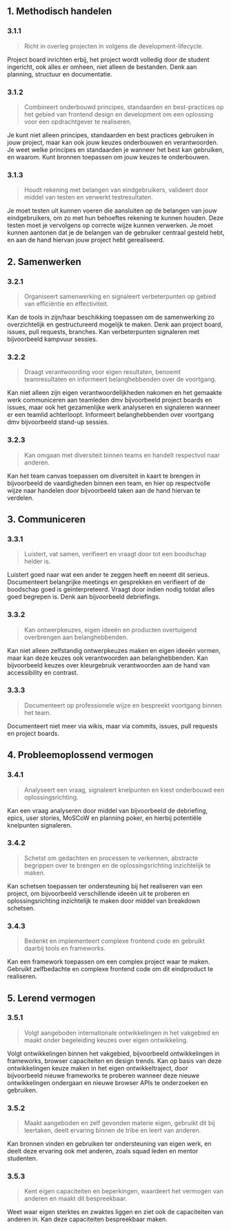 ## 1. Methodisch handelen

### 3.1.1 
> Richt in overleg projecten in volgens de development-lifecycle.

Project board inrichten erbij, het project wordt volledig door de student ingericht, ook alles er omheen, niet alleen de bestanden. Denk aan planning, structuur en documentatie.

### 3.1.2
> Combineert onderbouwd principes, standaarden en best-practices op het gebied van frontend design en development om een oplossing voor een opdrachtgever te realiseren.

Je kunt niet alleen principes, standaarden en best practices gebruiken in jouw project, maar kan ook jouw keuzes onderbouwen en verantwoorden. Je weet welke principes en standaarden je wanneer het best kan gebruiken, en waarom. Kunt bronnen toepassen om jouw keuzes te onderbouwen.

### 3.1.3
> Houdt rekening met belangen van eindgebruikers, valideert door middel van testen en verwerkt testresultaten.

Je moet testen uit kunnen voeren die aansluiten op de belangen van jouw eindgebruikers, om zo met hun behoeftes rekening te kunnen houden. Deze testen moet je vervolgens op correcte wijze kunnen verwerken. Je moet kunnen aantonen dat je de belangen van de gebruiker centraal gesteld hebt, en aan de hand hiervan jouw project hebt gerealiseerd.

## 2. Samenwerken

### 3.2.1 
> Organiseert samenwerking en signaleert verbeterpunten op gebied van efficiëntie en effectiviteit.

Kan de tools in zijn/haar beschikking toepassen om de samenwerking zo overzichtelijk en gestructureerd mogelijk te maken. Denk aan project board, issues, pull requests, branches. Kan verbeterpunten signaleren met bijvoorbeeld kampvuur sessies.

### 3.2.2
> Draagt verantwoording voor eigen resultaten, benoemt teamresultaten en informeert belanghebbenden over de voortgang.

Kan niet alleen zijn eigen verantwoordelijkheden nakomen en het gemaakte werk communiceren aan teamleden dmv bijvoorbeeld project boards en issues, maar ook het gezamenlijke werk analyseren en signaleren wanneer er een teamlid achterloopt. Informeert belanghebbenden over voortgang dmv bijvoorbeeld stand-up sessies.

### 3.2.3
> Kan omgaan met diversiteit binnen teams en handelt respectvol naar anderen.

Kan het team canvas toepassen om diversiteit in kaart te brengen in bijvoorbeeld de vaardigheden binnen een team, en hier op respectvolle wijze naar handelen door bijvoorbeeld taken aan de hand hiervan te verdelen.

## 3. Communiceren

### 3.3.1 
> Luistert, vat samen, verifieert en vraagt door tot een boodschap helder is.

Luistert goed naar wat een ander te zeggen heeft en neemt dit serieus. Documenteert belangrijke meetings en gesprekken en verifieert of de boodschap goed is geïnterpreteerd. Vraagt door indien nodig totdat alles goed begrepen is. Denk aan bijvoorbeeld debriefings.

### 3.3.2
> Kan ontwerpkeuzes, eigen ideeën en producten overtuigend overbrengen aan belanghebbenden.

Kan niet alleen zelfstandig ontwerpkeuzes maken en eigen ideeën vormen, maar kan deze keuzes ook verantwoorden aan belanghebbenden. Kan bijvoorbeeld keuzes over kleurgebruik verantwoorden aan de hand van accessibility en contrast.

### 3.3.3
> Documenteert op professionele wijze en bespreekt voortgang binnen het team.

Documenteert niet meer via wikis, maar via commits, issues, pull requests en project boards.

## 4. Probleemoplossend vermogen

### 3.4.1 
> Analyseert een vraag, signaleert knelpunten en kiest onderbouwd een oplossingsrichting.

Kan een vraag analyseren door middel van bijvoorbeeld de debriefing, epics, user stories, MoSCoW en planning poker, en hierbij potentiële knelpunten signaleren.

### 3.4.2
> Schetst om gedachten en processen te verkennen, abstracte begrippen over te brengen en de oplossingsrichting inzichtelijk te maken.

Kan schetsen toepassen ter ondersteuning bij het realiseren van een project, om bijvoorbeeld verschillende ideeën uit te proberen en oplossingsrichting inzichtelijk te maken door middel van breakdown schetsen.

### 3.4.3
> Bedenkt en implementeert complexe frontend code en gebruikt daarbij tools en frameworks.

Kan een framework toepassen om een complex project waar te maken. Gebruikt zelfbedachte en complexe frontend code om dit eindproduct te realiseren.

## 5. Lerend vermogen

### 3.5.1 
> Volgt aangeboden internationale ontwikkelingen in het vakgebied en maakt onder begeleiding keuzes over eigen ontwikkeling.

Volgt ontwikkelingen binnen het vakgebied, bijvoorbeeld ontwikkelingen in frameworks, browser capaciteiten en design trends. Kan op basis van deze ontwikkelingen keuze maken in het eigen ontwikkeltraject, door bijvoorbeeld nieuwe frameworks te proberen wanneer deze nieuwe ontwikkelingen ondergaan en nieuwe browser APIs te onderzoeken en gebruiken.

### 3.5.2
> Maakt aangeboden en zelf gevonden materie eigen, gebruikt dit bij leertaken, deelt ervaring binnen de tribe en leert van anderen.

Kan bronnen vinden en gebruiken ter ondersteuning van eigen werk, en deelt deze ervaring ook met anderen, zoals squad leden en mentor studenten.

### 3.5.3
> Kent eigen capaciteiten en beperkingen, waardeert het vermogen van anderen en maakt dit bespreekbaar.

Weet waar eigen sterktes en zwaktes liggen en ziet ook de capaciteiten van anderen in. Kan deze capaciteiten bespreekbaar maken.